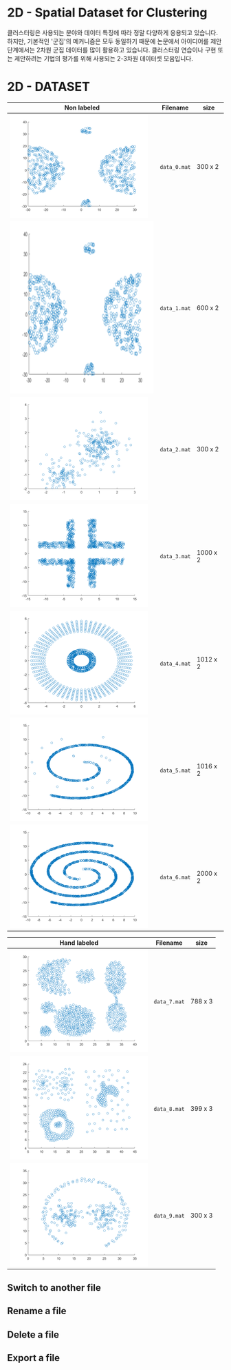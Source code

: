 # 2D - Spatial Dataset for Clustering

클러스터링은 사용되는 분야와 데이터 특징에 따라 정말 다양하게 응용되고 있습니다. 하지만, 기본적인 '군집'의 메커니즘은 모두 동일하기 때문에 논문에서 아이디어를 제안단계에서는 2차원 군집 데이터를 많이 활용하고 있습니다. 클러스터링 연습이나 구현 또는 제안하려는 기법의 평가를 위해 사용되는 2-3차원 데이터셋 모음입니다.


# 2D - DATASET
|  Non labeled              |Filename                            |size                         |
|----------------|-------------------------------|-----------------------------|
|<img src="./images/data_1.png">		|`data_0.mat`       | 300 x 2	|                 
|<img src="./images/data_1.png" width="400" height="400">		|`data_1.mat`		| 600 x 2	|
|![title](./images/data_2.png)		|`data_2.mat`		| 300 x 2	|     
|![title](./images/data_3.png)		|`data_3.mat`     	| 1000 x 2	|                 
|![title](./images/data_4.png)		|`data_4.mat`	 	| 1012 x 2	|
|![title](./images/data_5.png)		|`data_5.mat`	   	| 1016 x 2	| 
|![title](./images/data_6.png)		|`data_6.mat`     	| 2000 x 2	|             

|  Hand labeled               |Filename                            |size                         |
|----------------|-------------------------------|-----------------------------|
|![title](./images/data_7.png)		|`data_7.mat`       | 788 x 3	|                 
|![title](./images/data_8.png)		|`data_8.mat`		| 399 x 3	|
|![title](./images/data_9.png)		|`data_9.mat`		| 300 x 3	|     
    

## Switch to another file


## Rename a file


## Delete a file


## Export a file


